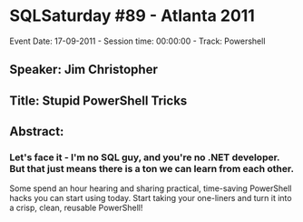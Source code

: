 # SQLSaturday #89 - Atlanta 2011
Event Date: 17-09-2011 - Session time: 00:00:00 - Track: Powershell
## Speaker: Jim Christopher
## Title: Stupid PowerShell Tricks
## Abstract:
### Let's face it - I'm no SQL guy, and you're no .NET developer.  But that just means there is  a ton we can learn from each other.  

Some spend an hour hearing and sharing practical, time-saving PowerShell hacks you can start using today.  Start taking your  one-liners and turn it into a crisp, clean, reusable PowerShell!
